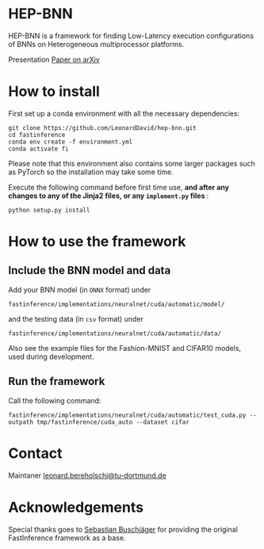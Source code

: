 <h1> HEP-BNN </h1>

HEP-BNN is a framework for finding Low-Latency execution configurations of BNNs on Heterogeneous multiprocessor platforms.

Presentation [Paper on arXiv](https://arxiv.org/pdf/2301.05126)

# How to install

First set up a conda environment with all the necessary dependencies:

    git clone https://github.com/LeonardDavid/hep-bnn.git
    cd fastinference
    conda env create -f environment.yml
    conda activate fi

Please note that this environment also contains some larger packages such as PyTorch so the installation may take some time. 

Execute the following command before first time use, <b> and after any changes to any of the Jinja2 files, or any ```implement.py``` files </b>:

    python setup.py install

# How to use the framework

## Include the BNN model and data

Add your BNN model (in ```ONNX``` format) under 

    fastinference/implementations/neuralnet/cuda/automatic/model/
    
and the testing data (in ```csv``` format) under

    fastinference/implementations/neuralnet/cuda/automatic/data/
    
Also see the example files for the Fashion-MNIST and CIFAR10 models, used during development.

## Run the framework

Call the following command:

    fastinference/implementations/neuralnet/cuda/automatic/test_cuda.py --outpath tmp/fastinference/cuda_auto --dataset cifar
    
# Contact

Maintaner [leonard.bereholschi@tu-dortmund.de](mailto:leonard.bereholschi@tu-dortmund.de)

# Acknowledgements

Special thanks goes to [Sebastian Buschjäger](https://github.com/sbuschjaeger) for providing the original FastInference framework as a base.
